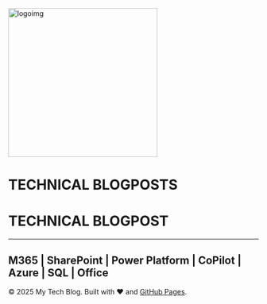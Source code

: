 
<img src="../Assets/octocat-1745611094670.png" alt="logoimg" width="300" float ="left"> 
<div float="left"><h1> TECHNICAL BLOGPOSTS </h1> </div>

# TECHNICAL BLOGPOST 
----------------------------------------------------------------------
## M365 | SharePoint | Power Platform | CoPilot | Azure | SQL | Office



© 2025 My Tech Blog. Built with ❤️ and [GitHub Pages](https://pages.github.com).

